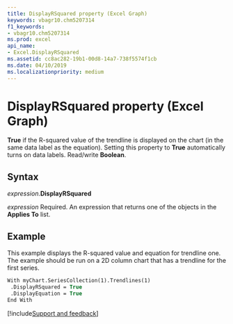 ```yaml
---
title: DisplayRSquared property (Excel Graph)
keywords: vbagr10.chm5207314
f1_keywords:
- vbagr10.chm5207314
ms.prod: excel
api_name:
- Excel.DisplayRSquared
ms.assetid: cc8ac282-19b1-00d8-14a7-738f5574f1cb
ms.date: 04/10/2019
ms.localizationpriority: medium
---
```



# DisplayRSquared property (Excel Graph)

**True** if the R-squared value of the trendline is displayed on the chart (in the same data label as the equation). Setting this property to **True** automatically turns on data labels. Read/write **Boolean**.

## Syntax

_expression_.**DisplayRSquared**

_expression_ Required. An expression that returns one of the objects in the **Applies To** list.

## Example

This example displays the R-squared value and equation for trendline one. The example should be run on a 2D column chart that has a trendline for the first series.

```vb
With myChart.SeriesCollection(1).Trendlines(1) 
 .DisplayRSquared = True 
 .DisplayEquation = True 
End With
```

[!include[Support and feedback](~/includes/feedback-boilerplate.md)]